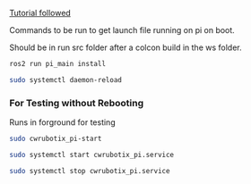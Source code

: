 [Tutorial followed](https://roboticsbackend.com/make-ros-launch-start-on-boot-with-robot_upstart/)

Commands to be run to get launch file running on pi on boot.

Should be in run src folder after a colcon build in the ws folder.

<!-- ```bash
ros2 run robot_upstart install pi_main/launch/pi.launch.py --job my_robot_ros --symlink
``` -->
```bash
ros2 run pi_main install 
```

```bash
sudo systemctl daemon-reload
```

### For Testing without Rebooting
Runs in forground for testing
```bash
sudo cwrubotix_pi-start
```

```bash
sudo systemctl start cwrubotix_pi.service
```

```bash
sudo systemctl stop cwrubotix_pi.service
```